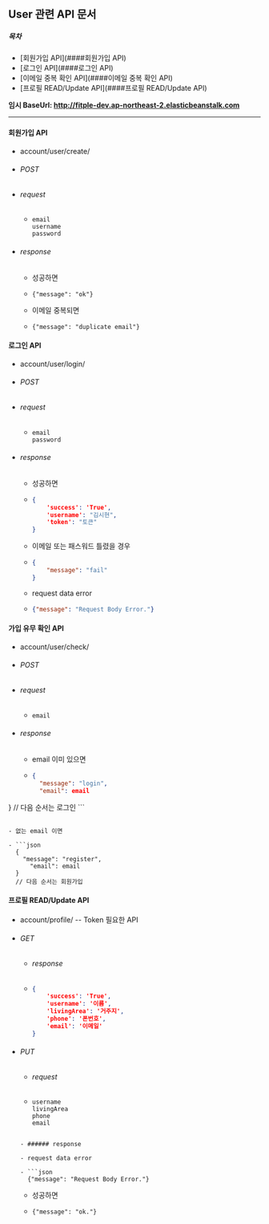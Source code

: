 ## User 관련 API 문서

##### 목차

- [회원가입 API](####회원가입 API)
- [로그인 API](####로그인 API)
- [이메일 중복 확인 API](####이메일 중복 확인 API)
- [프로필 READ/Update API](####프로필 READ/Update API)



**임시 BaseUrl: http://fitple-dev.ap-northeast-2.elasticbeanstalk.com**

---



#### 회원가입 API

- account/user/create/

- ###### POST

- ###### request 

  - ```
    email 
    username 
    password 
    ```

- ###### response

  - 성공하면

  - ```
    {"message": "ok"}
    ```

  - 이메일 중복되면

  - ```
    {"message": "duplicate email"}
    ```



#### 로그인 API

- account/user/login/

- ###### POST

- ###### request

  - ```
    email
    password
    ```

- ###### response

  - 성공하면
  
  - ```json
    {
        'success': 'True',
        'username': "김시현",
        'token': "토큰"
    }
    ```
    
  - 이메일 또는 패스워드 틀렸을 경우
  
  - ``` json
    {
        "message": "fail"
    }
    ```
  
  - request data error
  
  - ```json
    {"message": "Request Body Error."}
    ```



#### 가입 유무 확인 API

- account/user/check/

- ###### POST

- ###### request

  - ```
    email
    ```

- ###### response

  - email 이미 있으면

  - ```json
    {
      "message": "login",
      "email": email
}
    // 다음 순서는 로그인
    ```
  ```
    
  - 없는 email 이면
  
  - ```json
    {
      "message": "register",
    	"email": email
    }
    // 다음 순서는 회원가입
  ```



#### 프로필 READ/Update API

- account/profile/ -- Token 필요한 API

- ###### GET

  - ###### response

  - ```json
    {
        'success': 'True',
        'username': '이름',
        'livingArea': '거주지',
        'phone': '폰번호',
        'email': '이메일'
    }
    ```

- ###### PUT

  - ###### request
  
  - ```
    username
    livingArea
    phone
    email
    ```
  ```
  
  - ###### response
  
  - request data error
  
  - ```json
    {"message": "Request Body Error."}
  ```
  
  - 성공하면
  
  - ```
    {"message": "ok."}
    ```